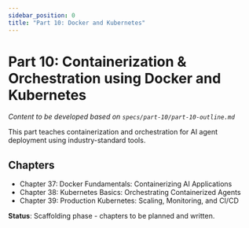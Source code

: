 ```yaml
---
sidebar_position: 0
title: "Part 10: Docker and Kubernetes"
---
```


# Part 10: Containerization & Orchestration using Docker and Kubernetes

*Content to be developed based on `specs/part-10/part-10-outline.md`*

This part teaches containerization and orchestration for AI agent deployment using industry-standard tools.

## Chapters

- Chapter 37: Docker Fundamentals: Containerizing AI Applications
- Chapter 38: Kubernetes Basics: Orchestrating Containerized Agents
- Chapter 39: Production Kubernetes: Scaling, Monitoring, and CI/CD

**Status**: Scaffolding phase - chapters to be planned and written.

